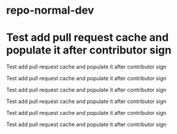 # repo-normal-dev

# Test add pull request cache and populate it after contributor sign




Test add pull request cache and populate it after contributor sign






Test add pull request cache and populate it after contributor sign








Test add pull request cache and populate it after contributor sign






Test add pull request cache and populate it after contributor sign




Test add pull request cache and populate it after contributor sign





Test add pull request cache and populate it after contributor sign
